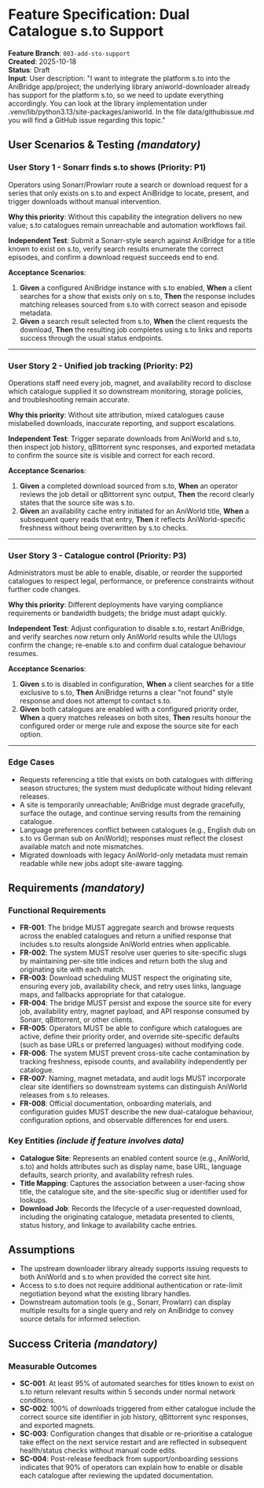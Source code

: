 # Feature Specification: Dual Catalogue s.to Support

**Feature Branch**: `003-add-sto-support`  
**Created**: 2025-10-18  
**Status**: Draft  
**Input**: User description: "I want to integrate the platform s.to into the AniBridge app/project; the underlying library aniworld-downloader already has support for the platform s.to, so we need to update everything accordingly. You can look at the library implementation under .venv/lib/python3.13/site-packages/aniworld. In the file data/githubissue.md you will find a GitHub issue regarding this topic."

## User Scenarios & Testing *(mandatory)*

### User Story 1 - Sonarr finds s.to shows (Priority: P1)

Operators using Sonarr/Prowlarr route a search or download request for a series that only exists on s.to and expect AniBridge to locate, present, and trigger downloads without manual intervention.

**Why this priority**: Without this capability the integration delivers no new value; s.to catalogues remain unreachable and automation workflows fail.

**Independent Test**: Submit a Sonarr-style search against AniBridge for a title known to exist on s.to, verify search results enumerate the correct episodes, and confirm a download request succeeds end to end.

**Acceptance Scenarios**:

1. **Given** a configured AniBridge instance with s.to enabled, **When** a client searches for a show that exists only on s.to, **Then** the response includes matching releases sourced from s.to with correct season and episode metadata.
2. **Given** a search result selected from s.to, **When** the client requests the download, **Then** the resulting job completes using s.to links and reports success through the usual status endpoints.

---

### User Story 2 - Unified job tracking (Priority: P2)

Operations staff need every job, magnet, and availability record to disclose which catalogue supplied it so downstream monitoring, storage policies, and troubleshooting remain accurate.

**Why this priority**: Without site attribution, mixed catalogues cause mislabelled downloads, inaccurate reporting, and support escalations.

**Independent Test**: Trigger separate downloads from AniWorld and s.to, then inspect job history, qBittorrent sync responses, and exported metadata to confirm the source site is visible and correct for each record.

**Acceptance Scenarios**:

1. **Given** a completed download sourced from s.to, **When** an operator reviews the job detail or qBittorrent sync output, **Then** the record clearly states that the source site was s.to.
2. **Given** an availability cache entry initiated for an AniWorld title, **When** a subsequent query reads that entry, **Then** it reflects AniWorld-specific freshness without being overwritten by s.to checks.

---

### User Story 3 - Catalogue control (Priority: P3)

Administrators must be able to enable, disable, or reorder the supported catalogues to respect legal, performance, or preference constraints without further code changes.

**Why this priority**: Different deployments have varying compliance requirements or bandwidth budgets; the bridge must adapt quickly.

**Independent Test**: Adjust configuration to disable s.to, restart AniBridge, and verify searches now return only AniWorld results while the UI/logs confirm the change; re-enable s.to and confirm dual catalogue behaviour resumes.

**Acceptance Scenarios**:

1. **Given** s.to is disabled in configuration, **When** a client searches for a title exclusive to s.to, **Then** AniBridge returns a clear "not found" style response and does not attempt to contact s.to.
2. **Given** both catalogues are enabled with a configured priority order, **When** a query matches releases on both sites, **Then** results honour the configured order or merge rule and expose the source site for each option.

---

### Edge Cases

- Requests referencing a title that exists on both catalogues with differing season structures; the system must deduplicate without hiding relevant releases.
- A site is temporarily unreachable; AniBridge must degrade gracefully, surface the outage, and continue serving results from the remaining catalogue.
- Language preferences conflict between catalogues (e.g., English dub on s.to vs German sub on AniWorld); responses must reflect the closest available match and note mismatches.
- Migrated downloads with legacy AniWorld-only metadata must remain readable while new jobs adopt site-aware tagging.

## Requirements *(mandatory)*

### Functional Requirements

- **FR-001**: The bridge MUST aggregate search and browse requests across the enabled catalogues and return a unified response that includes s.to results alongside AniWorld entries when applicable.
- **FR-002**: The system MUST resolve user queries to site-specific slugs by maintaining per-site title indices and return both the slug and originating site with each match.
- **FR-003**: Download scheduling MUST respect the originating site, ensuring every job, availability check, and retry uses links, language maps, and fallbacks appropriate for that catalogue.
- **FR-004**: The bridge MUST persist and expose the source site for every job, availability entry, magnet payload, and API response consumed by Sonarr, qBittorrent, or other clients.
- **FR-005**: Operators MUST be able to configure which catalogues are active, define their priority order, and override site-specific defaults (such as base URLs or preferred languages) without modifying code.
- **FR-006**: The system MUST prevent cross-site cache contamination by tracking freshness, episode counts, and availability independently per catalogue.
- **FR-007**: Naming, magnet metadata, and audit logs MUST incorporate clear site identifiers so downstream systems can distinguish AniWorld releases from s.to releases.
- **FR-008**: Official documentation, onboarding materials, and configuration guides MUST describe the new dual-catalogue behaviour, configuration options, and observable differences for end users.

### Key Entities *(include if feature involves data)*

- **Catalogue Site**: Represents an enabled content source (e.g., AniWorld, s.to) and holds attributes such as display name, base URL, language defaults, search priority, and availability refresh rules.
- **Title Mapping**: Captures the association between a user-facing show title, the catalogue site, and the site-specific slug or identifier used for lookups.
- **Download Job**: Records the lifecycle of a user-requested download, including the originating catalogue, metadata presented to clients, status history, and linkage to availability cache entries.

## Assumptions

- The upstream downloader library already supports issuing requests to both AniWorld and s.to when provided the correct site hint.
- Access to s.to does not require additional authentication or rate-limit negotiation beyond what the existing library handles.
- Downstream automation tools (e.g., Sonarr, Prowlarr) can display multiple results for a single query and rely on AniBridge to convey source details for informed selection.

## Success Criteria *(mandatory)*

### Measurable Outcomes

- **SC-001**: At least 95% of automated searches for titles known to exist on s.to return relevant results within 5 seconds under normal network conditions.
- **SC-002**: 100% of downloads triggered from either catalogue include the correct source site identifier in job history, qBittorrent sync responses, and exported magnets.
- **SC-003**: Configuration changes that disable or re-prioritise a catalogue take effect on the next service restart and are reflected in subsequent health/status checks without manual code edits.
- **SC-004**: Post-release feedback from support/onboarding sessions indicates that 90% of operators can explain how to enable or disable each catalogue after reviewing the updated documentation.
